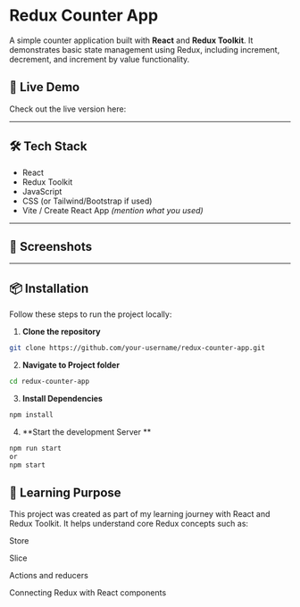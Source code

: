 # Redux Counter App

A simple counter application built with **React** and **Redux Toolkit**. It demonstrates basic state management using Redux, including increment, decrement, and increment by value functionality.

## 🚀 Live Demo

Check out the live version here:   

---

## 🛠️ Tech Stack

- React
- Redux Toolkit
- JavaScript
- CSS (or Tailwind/Bootstrap if used)
- Vite / Create React App *(mention what you used)*

---

## 📸 Screenshots



---

## 📦 Installation

Follow these steps to run the project locally:

1. **Clone the repository**

```bash
git clone https://github.com/your-username/redux-counter-app.git
```
2. **Navigate to Project folder**
```bash
cd redux-counter-app
```

3. **Install Dependencies**
```bash
npm install
```

4. **Start the development Server **
```bash
npm run start
or
npm start
```
## 🧠 Learning Purpose

This project was created as part of my learning journey with React and Redux Toolkit. It helps understand core Redux concepts such as:

Store

Slice

Actions and reducers

Connecting Redux with React components
